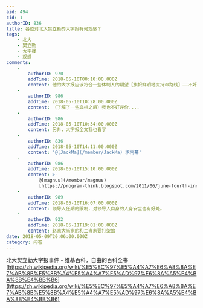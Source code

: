 ```yaml
---
aid: 494
cid: 1
authorID: 836
title: 各位对北大樊立勤的大字报有何观感？
tags:
    - 北大
    - 樊立勤
    - 大字报
    - 观感
comments:
    -
        authorID: 970
        addTime: 2018-05-10T00:10:00.000Z
        content: 他的大字报应该符合一些体制人的期望【旗帜鲜明地支持邓路线】——不好评价
    -
        authorID: 986
        addTime: 2018-05-10T10:28:00.000Z
        content: （了解了一些真相之后）我也不好评价....
    -
        authorID: 986
        addTime: 2018-05-10T10:34:00.000Z
        content: 另外，大字报全文我也看了
    -
        authorID: 836
        addTime: 2018-05-10T14:11:00.000Z
        content: '@[JackMa](/member/JackMa) 求内幕'
    -
        authorID: 986
        addTime: 2018-05-10T15:10:00.000Z
        content: >-
            @[magnus](/member/magnus)
            [https://program-think.blogspot.com/2011/06/june-fourth-incident-0.html](https://program-think.blogspot.com/2011/06/june-fourth-incident-0.html)
    -
        authorID: 989
        addTime: 2018-05-10T16:07:00.000Z
        content: 领导人任期的限制，对领导人自身的人身安全也有好处。
    -
        authorID: 922
        addTime: 2018-05-11T19:01:00.000Z
        content: 赵家大当家的和二当家要打架蛤
date: 2018-05-09T20:06:00.000Z
category: 问答
---
```


北大樊立勤大字报事件 - 维基百科，自由的百科全书 [https://zh.wikipedia.org/wiki/%E5%8C%97%E5%A4%A7%E6%A8%8A%E7%AB%8B%E5%8B%A4%E5%A4%A7%E5%AD%97%E6%8A%A5%E4%BA%8B%E4%BB%B6](https://zh.wikipedia.org/wiki/%E5%8C%97%E5%A4%A7%E6%A8%8A%E7%AB%8B%E5%8B%A4%E5%A4%A7%E5%AD%97%E6%8A%A5%E4%BA%8B%E4%BB%B6)
